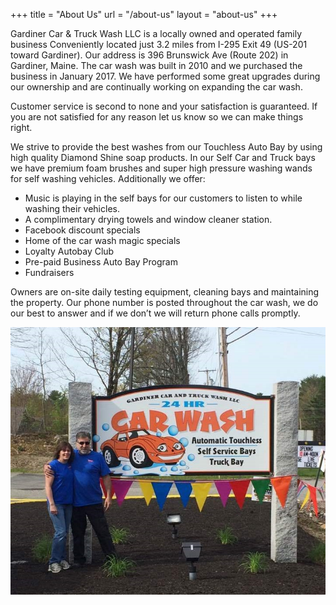 +++ 
title = "About Us" 
url = "/about-us"
layout = "about-us"
+++

Gardiner Car & Truck Wash LLC is a locally owned and operated family business Conveniently located just 3.2 miles from I-295 Exit 49 (US-201 toward Gardiner). Our address is 396 Brunswick Ave (Route 202) in Gardiner, Maine. The car wash was built in 2010 and we purchased the business in January 2017. We have performed some great upgrades during our ownership and are continually working on expanding the car wash.

Customer service is second to none and your satisfaction is guaranteed. If you are not satisfied for any reason let us know so we can make things right.

We strive to provide the best washes from our Touchless Auto Bay by using high quality Diamond Shine soap products. In our Self Car and Truck bays we have premium foam brushes and super high pressure washing wands for self washing vehicles.
Additionally we offer:

-   Music is playing in the self bays for our customers to listen to while washing their vehicles.
-   A complimentary drying towels and window cleaner station.
-   Facebook discount specials
-   Home of the car wash magic specials
-   Loyalty Autobay Club
-   Pre-paid Business Auto Bay Program
-   Fundraisers

Owners are on-site daily testing equipment, cleaning bays and maintaining the property. Our phone number is posted throughout the car wash, we do our best to answer and if we don’t we will return phone calls promptly.

![Owners](images/owners.jpg)

